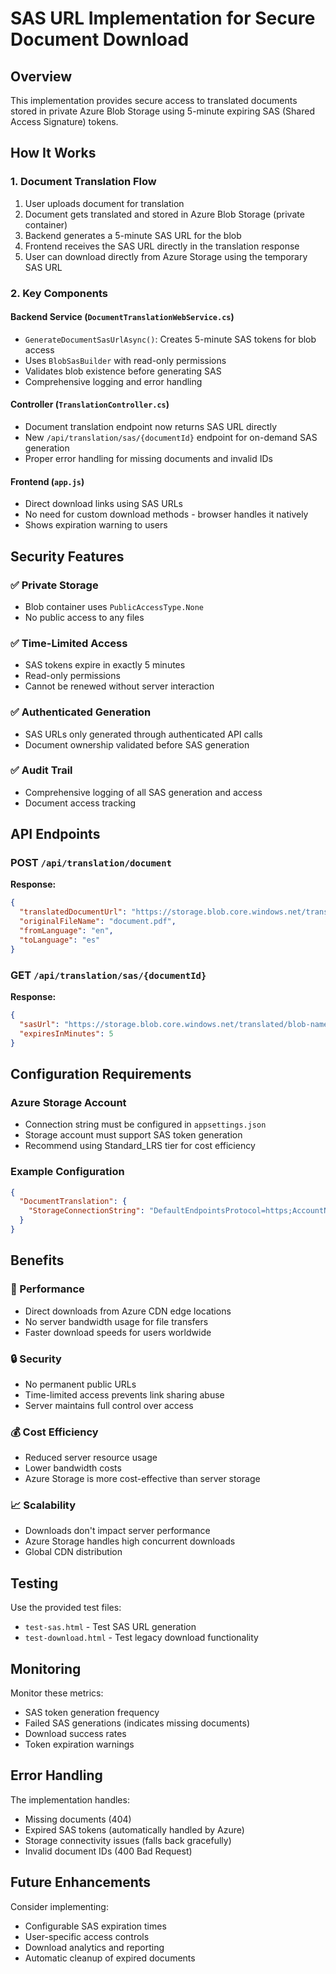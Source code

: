 # SAS URL Implementation for Secure Document Download

## Overview

This implementation provides secure access to translated documents stored in private Azure Blob Storage using 5-minute expiring SAS (Shared Access Signature) tokens.

## How It Works

### 1. Document Translation Flow
1. User uploads document for translation
2. Document gets translated and stored in Azure Blob Storage (private container)
3. Backend generates a 5-minute SAS URL for the blob
4. Frontend receives the SAS URL directly in the translation response
5. User can download directly from Azure Storage using the temporary SAS URL

### 2. Key Components

#### Backend Service (`DocumentTranslationWebService.cs`)
- `GenerateDocumentSasUrlAsync()`: Creates 5-minute SAS tokens for blob access
- Uses `BlobSasBuilder` with read-only permissions
- Validates blob existence before generating SAS
- Comprehensive logging and error handling

#### Controller (`TranslationController.cs`)
- Document translation endpoint now returns SAS URL directly
- New `/api/translation/sas/{documentId}` endpoint for on-demand SAS generation
- Proper error handling for missing documents and invalid IDs

#### Frontend (`app.js`)
- Direct download links using SAS URLs
- No need for custom download methods - browser handles it natively
- Shows expiration warning to users

## Security Features

### ✅ Private Storage
- Blob container uses `PublicAccessType.None`
- No public access to any files

### ✅ Time-Limited Access
- SAS tokens expire in exactly 5 minutes
- Read-only permissions
- Cannot be renewed without server interaction

### ✅ Authenticated Generation
- SAS URLs only generated through authenticated API calls
- Document ownership validated before SAS generation

### ✅ Audit Trail
- Comprehensive logging of all SAS generation and access
- Document access tracking

## API Endpoints

### POST `/api/translation/document`
**Response:**
```json
{
  "translatedDocumentUrl": "https://storage.blob.core.windows.net/translated/blob-name?sp=r&st=...&se=...&sr=b&sig=...",
  "originalFileName": "document.pdf",
  "fromLanguage": "en",
  "toLanguage": "es"
}
```

### GET `/api/translation/sas/{documentId}`
**Response:**
```json
{
  "sasUrl": "https://storage.blob.core.windows.net/translated/blob-name?sp=r&st=...&se=...&sr=b&sig=...",
  "expiresInMinutes": 5
}
```

## Configuration Requirements

### Azure Storage Account
- Connection string must be configured in `appsettings.json`
- Storage account must support SAS token generation
- Recommend using Standard_LRS tier for cost efficiency

### Example Configuration
```json
{
  "DocumentTranslation": {
    "StorageConnectionString": "DefaultEndpointsProtocol=https;AccountName=yourstorageaccount;AccountKey=yourkey;EndpointSuffix=core.windows.net"
  }
}
```

## Benefits

### 🚀 Performance
- Direct downloads from Azure CDN edge locations
- No server bandwidth usage for file transfers
- Faster download speeds for users worldwide

### 🔒 Security
- No permanent public URLs
- Time-limited access prevents link sharing abuse
- Server maintains full control over access

### 💰 Cost Efficiency
- Reduced server resource usage
- Lower bandwidth costs
- Azure Storage is more cost-effective than server storage

### 📈 Scalability
- Downloads don't impact server performance
- Azure Storage handles high concurrent downloads
- Global CDN distribution

## Testing

Use the provided test files:
- `test-sas.html` - Test SAS URL generation
- `test-download.html` - Test legacy download functionality

## Monitoring

Monitor these metrics:
- SAS token generation frequency
- Failed SAS generations (indicates missing documents)
- Download success rates
- Token expiration warnings

## Error Handling

The implementation handles:
- Missing documents (404)
- Expired SAS tokens (automatically handled by Azure)
- Storage connectivity issues (falls back gracefully)
- Invalid document IDs (400 Bad Request)

## Future Enhancements

Consider implementing:
- Configurable SAS expiration times
- User-specific access controls
- Download analytics and reporting
- Automatic cleanup of expired documents
